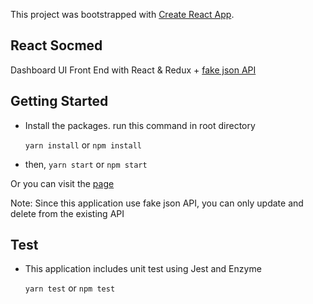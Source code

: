 This project was bootstrapped with [Create React App](https://github.com/facebook/create-react-app).

## React Socmed

Dashboard UI Front End with React & Redux + [fake json API](https://jsonplaceholder.typicode.com)

## Getting Started

- Install the packages. run this command in root directory

  `yarn install` or `npm install`

- then, `yarn start` or `npm start`

Or you can visit the [page](https://vigorous-mestorf-af8671.netlify.com/)

Note: Since this application use fake json API, you can only update and delete from the existing API

## Test

- This application includes unit test using Jest and Enzyme

  `yarn test` or `npm test`

